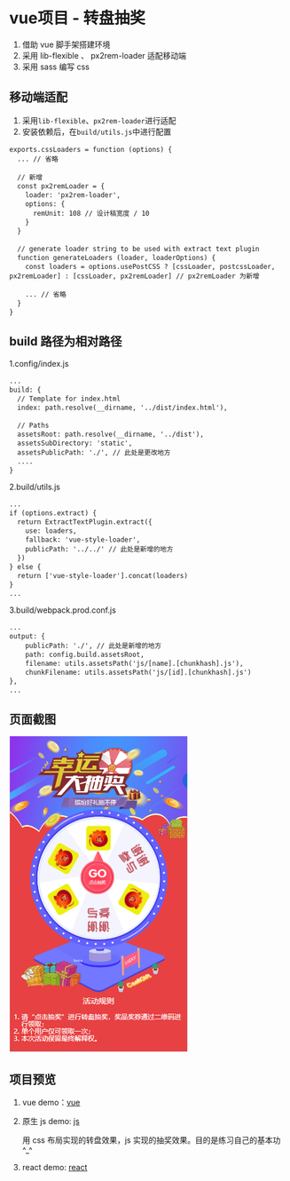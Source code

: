 # vue项目 - 转盘抽奖
1. 借助 vue 脚手架搭建环境
2. 采用 lib-flexible 、 px2rem-loader 适配移动端
3. 采用 sass 编写 css

## 移动端适配
1. 采用`lib-flexible`、`px2rem-loader`进行适配
2. 安装依赖后，在`build/utils.js`中进行配置
```
exports.cssLoaders = function (options) {
  ... // 省略

  // 新增
  const px2remLoader = {
    loader: 'px2rem-loader',
    options: {
      remUnit: 108 // 设计稿宽度 / 10
    }
  }

  // generate loader string to be used with extract text plugin
  function generateLoaders (loader, loaderOptions) {
    const loaders = options.usePostCSS ? [cssLoader, postcssLoader, px2remLoader] : [cssLoader, px2remLoader] // px2remLoader 为新增

    ... // 省略   
  }
}
```

## build 路径为相对路径
1.config/index.js
```
...
build: {
  // Template for index.html
  index: path.resolve(__dirname, '../dist/index.html'),

  // Paths
  assetsRoot: path.resolve(__dirname, '../dist'),
  assetsSubDirectory: 'static',
  assetsPublicPath: './', // 此处是更改地方
  ....
}
```
2.build/utils.js
```
...
if (options.extract) {
  return ExtractTextPlugin.extract({
    use: loaders,
    fallback: 'vue-style-loader',
    publicPath: '../../' // 此处是新增的地方
  })
} else {
  return ['vue-style-loader'].concat(loaders)
}
...
```
3.build/webpack.prod.conf.js
```
...
output: {
    publicPath: './', // 此处是新增的地方
    path: config.build.assetsRoot,
    filename: utils.assetsPath('js/[name].[chunkhash].js'),
    chunkFilename: utils.assetsPath('js/[id].[chunkhash].js')
},
...
```

## 页面截图
![./screenshot/turntable.png](./screenshot/turntable.png)

## 项目预览
1. vue demo：[vue](./dist/index.html)
2. 原生 js demo: [js](./demo/index.html)

    用 css 布局实现的转盘效果，js 实现的抽奖效果。目的是练习自己的基本功 ^_^

3. react demo: [react](./dist/index.html)